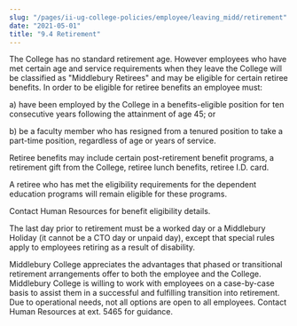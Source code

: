 ```yaml
---
slug: "/pages/ii-ug-college-policies/employee/leaving_midd/retirement"
date: "2021-05-01"
title: "9.4 Retirement"
---
```


The College has no standard retirement age. However employees who have met certain age and service requirements when they leave the College will be classified as "Middlebury Retirees" and may be eligible for certain retiree benefits. In order to be eligible for retiree benefits an employee must:

a) have been employed by the College in a benefits-eligible position for ten consecutive years following the attainment of age 45; or

b) be a faculty member who has resigned from a tenured position to take a part-time position, regardless of age or years of service.

Retiree benefits may include certain post-retirement benefit programs, a retirement gift from the College, retiree lunch benefits, retiree I.D. card.

A retiree who has met the eligibility requirements for the dependent education programs will remain eligible for these programs.

Contact Human Resources for benefit eligibility details.

The last day prior to retirement must be a worked day or a Middlebury Holiday (it cannot be a CTO day or unpaid day), except that special rules apply to employees retiring as a result of disability.

Middlebury College appreciates the advantages that phased or transitional retirement arrangements offer to both the employee and the College. Middlebury College is willing to work with employees on a case-by-case basis to assist them in a successful and fulfilling transition into retirement. Due to operational needs, not all options are open to all employees. Contact Human Resources at ext. 5465 for guidance.